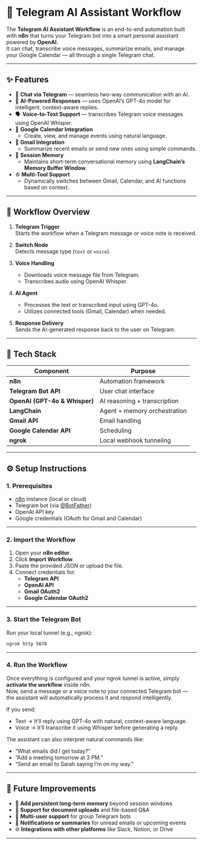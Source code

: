 # 🤖 Telegram AI Assistant Workflow

The **Telegram AI Assistant Workflow** is an end-to-end automation built with **n8n** that turns your Telegram bot into a smart personal assistant powered by **OpenAI**.  
It can chat, transcribe voice messages, summarize emails, and manage your Google Calendar — all through a single Telegram chat.

---

## ✨ Features

- 💬 **Chat via Telegram** — seamless two-way communication with an AI.
- 🧠 **AI-Powered Responses** — uses OpenAI’s GPT-4o model for intelligent, context-aware replies.
- 🗣️ **Voice-to-Text Support** — transcribes Telegram voice messages using OpenAI Whisper.
- 📅 **Google Calendar Integration**
  - Create, view, and manage events using natural language.
- 📧 **Gmail Integration**
  - Summarize recent emails or send new ones using simple commands.
- 🧩 **Session Memory**
  - Maintains short-term conversational memory using **LangChain’s Memory Buffer Window**.
- ⚙️ **Multi-Tool Support**
  - Dynamically switches between Gmail, Calendar, and AI functions based on context.

---

## 🧭 Workflow Overview

1. **Telegram Trigger**  
   Starts the workflow when a Telegram message or voice note is received.

2. **Switch Node**  
   Detects message type (`text` or `voice`).

3. **Voice Handling**  
   - Downloads voice message file from Telegram.  
   - Transcribes audio using OpenAI Whisper.

4. **AI Agent**  
   - Processes the text or transcribed input using GPT-4o.  
   - Utilizes connected tools (Gmail, Calendar) when needed.

5. **Response Delivery**  
   Sends the AI-generated response back to the user on Telegram.

---


## 🧩 Tech Stack

| Component | Purpose |
|------------|----------|
| **n8n** | Automation framework |
| **Telegram Bot API** | User chat interface |
| **OpenAI (GPT-4o & Whisper)** | AI reasoning + transcription |
| **LangChain** | Agent + memory orchestration |
| **Gmail API** | Email handling |
| **Google Calendar API** | Scheduling |
| **ngrok** | Local webhook tunneling |

---

## ⚙️ Setup Instructions

### 1. Prerequisites

- [n8n](https://n8n.io) instance (local or cloud)
- Telegram bot (via [@BotFather](https://t.me/BotFather))
- OpenAI API key
- Google credentials (OAuth for Gmail and Calendar)

---

### 2. Import the Workflow

1. Open your **n8n editor**.  
2. Click **Import Workflow**.  
3. Paste the provided JSON or upload the file.  
4. Connect credentials for:
   - **Telegram API**
   - **OpenAI API**
   - **Gmail OAuth2**
   - **Google Calendar OAuth2**

---

### 3. Start the Telegram Bot

Run your local tunnel (e.g., ngrok):

```bash
ngrok http 5678
```
---

### 4. Run the Workflow

Once everything is configured and your ngrok tunnel is active, simply **activate the workflow** inside n8n.  
Now, send a message or a voice note to your connected Telegram bot — the assistant will automatically process it and respond intelligently.

If you send:
- Text → It’ll reply using GPT-4o with natural, context-aware language.
- Voice → It’ll transcribe it using Whisper before generating a reply.

The assistant can also interpret natural commands like:
- “What emails did I get today?”
- “Add a meeting tomorrow at 3 PM.”
- “Send an email to Sarah saying I’m on my way.”

---

## 🧱 Future Improvements

- 🧩 **Add persistent long-term memory** beyond session windows  
- 📂 **Support for document uploads** and file-based Q&A  
- 👥 **Multi-user support** for group Telegram bots  
- 🔔 **Notifications or summaries** for unread emails or upcoming events  
- 🌐 **Integrations with other platforms** like Slack, Notion, or Drive

---



